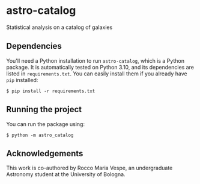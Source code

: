 # astro-catalog

Statistical analysis on a catalog of galaxies

## Dependencies

You'll need a Python installation to run `astro-catalog`, which is a Python
package. It is automatically tested on Python 3.10, and its dependencies are
listed in `requirements.txt`. You can easily install them if you already have
`pip` installed:

```
$ pip install -r requirements.txt
```

## Running the project

You can run the package using:

```
$ python -m astro_catalog
```

## Acknowledgements

This work is co-authored by Rocco Maria Vespe, an undergraduate Astronomy
student at the University of Bologna.
